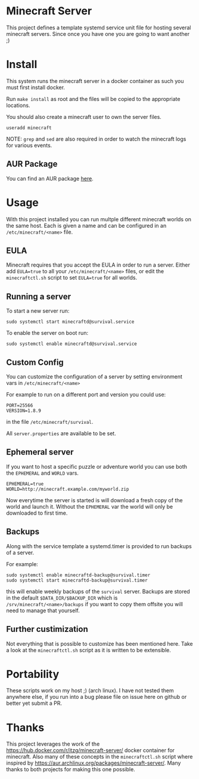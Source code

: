 # Minecraft Server

This project defines a template systemd service unit file for hosting several minecraft servers.
Since once you have one you are going to want another ;)

# Install

This system runs the minecraft server in a docker container as such you must first install docker.

Run `make install` as root and the files will be copied to the appropriate locations.

You should also create a minecraft user to own the server files.

```
useradd minecraft
```

NOTE: `grep` and `sed` are also required in order to watch the minecraft logs for various events.

## AUR Package

You can find an AUR package [here](https://aur.archlinux.org/packages/minecraft-multi-server/).

# Usage

With this project installed you can run multple different minecraft worlds on the same host.
Each is given a name and can be configured in an `/etc/minecraft/<name>` file.

## EULA

Minecraft requires that you accept the EULA in order to run a server.
Either add `EULA=true` to all your `/etc/minecraft/<name>` files, or edit the `minecraftctl.sh` script to set `EULA=true` for all worlds.

## Running a server

To start a new server run:

```
sudo systemctl start minecraftd@survival.service
```

To enable the server on boot run:

```
sudo systemctl enable minecraftd@survival.service
```

## Custom Config

You can customize the configuration of a server by setting environment vars in `/etc/minecraft/<name>`

For example to run on a different port and version you could use:

```
PORT=25566
VERSION=1.8.9
```

in the file `/etc/minecraft/survival`.

All `server.properties` are available to be set.

## Ephemeral server

If you want to host a specific puzzle or adventure world you can use both the `EPHEMERAL` and `WORLD` vars.

```
EPHEMERAL=true
WORLD=http://minecraft.example.com/myworld.zip
```

Now everytime the server is started is will download a fresh copy of the world and launch it.
Without the `EPHEMERAL` var the world will only be downloaded to first time.

## Backups

Along with the service template a systemd.timer is provided to run backups of a server.

For example:

```
sudo systemctl enable minecraftd-backup@survival.timer
sudo systemctl start minecraftd-backup@survival.timer
```

this will enable weekly backups of the `survival` server.
Backups are stored in the default `$DATA_DIR/$BACKUP_DIR` which is `/srv/minecraft/<name>/backups` if you want to copy them offsite you will need to manage that yourself.


## Further custimization

Not everything that is possible to customize has been mentioned here.
Take a look at the `minecraftctl.sh` script as it is written to be extensible.

# Portability

These scripts work on my host ;) (arch linux).
I have not tested them anywhere else, if you run into a bug please file on issue here on github or better yet submit a PR.

# Thanks

This project leverages the work of the https://hub.docker.com/r/itzg/minecraft-server/ docker container for minecraft.
Also many of these concepts in the `minecraftctl.sh` script where inspired by https://aur.archlinux.org/packages/minecraft-server/.
Many thanks to both projects for making this one possible.

